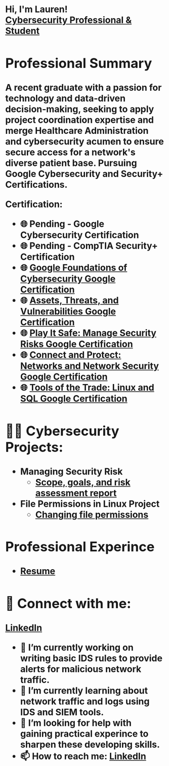 <h1>Hi, I'm Lauren! <br/><a href="https://github.com/LaurenBaker01">Cybersecurity Professional & Student</a>

 <section class="section">
        <h2>Professional Summary</h2>
        <p>
           A recent graduate with a passion for technology and data-driven decision-making, seeking to apply project coordination expertise and merge Healthcare Administration and cybersecurity acumen to ensure secure access for a network's diverse patient base. Pursuing Google Cybersecurity and Security+ Certifications.
       

    
Certification:
- 🌐 Pending - Google Cybersecurity Certification
- 🌐 Pending - CompTIA Security+ Certification
- 🌐 [Google Foundations of Cybersecurity Google Certification](https://coursera.org/share/a7133a43a12ac34672be7e6e1f3e6158)
- 🌐 [Assets, Threats, and Vulnerabilities Google Certification](https://coursera.org/share/41d791edd180d3a9261d177ce7949756)
- 🌐 [Play It Safe: Manage Security Risks Google Certification](https://coursera.org/share/8224b964dc60f9f7142ea2beec14e3a4)
- 🌐 [Connect and Protect: Networks and Network Security Google Certification](https://coursera.org/share/e479ce6eda800a5950d72712a2c93c6b)
- 🌐 [Tools of the Trade: Linux and SQL Google Certification](https://coursera.org/share/87533d5795c53bce60ce2fdb8de3fef9)

<h2>👨‍💻 Cybersecurity Projects:</h2>

- <b>Managing Security Risk</b>
  - [Scope, goals, and risk assessment report](https://github.com/LaurenBaker01/ManagingSecurityRisk)
- <b>File Permissions in Linux Project</b>
  - [Changing file permissions](https://github.com/LaurenBaker01/File-Permissions-in-Linux-Project/tree/main#file-permissions-in-linux-project) 
  
<h2>Professional Experince</h2>

- [Resume](https://github.com/LaurenBaker01/Resume/assets/150492784/86cc88a6-db46-4e64-9c43-3d2875ac47cd)


<h2> 🤳 Connect with me:</h2>

[LinkedIn](https://www.linkedin.com/in/laurenbakermi/)


- 🔭 I’m currently working on writing basic IDS rules to provide alerts for malicious network traffic.
- 🌱 I’m currently learning about network traffic and logs using IDS and SIEM tools.
- 🤔 I’m looking for help with gaining practical experince to sharpen these developing skills.
- 📫 How to reach me: [LinkedIn](https://www.linkedin.com/in/laurenbakermi/)
